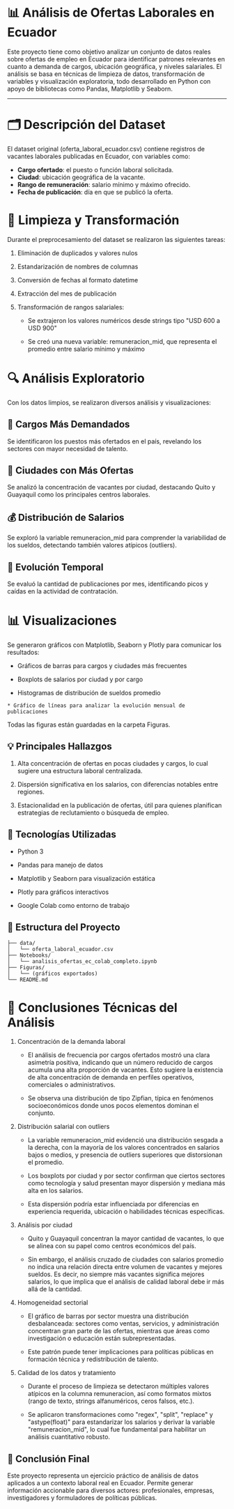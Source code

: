 # 📊 Análisis de Ofertas Laborales en Ecuador

Este proyecto tiene como objetivo analizar un conjunto de datos reales sobre ofertas de empleo en Ecuador para identificar patrones relevantes en cuanto a demanda de cargos, ubicación geográfica, y niveles salariales. El análisis se basa en técnicas de limpieza de datos, transformación de variables y visualización exploratoria, todo desarrollado en Python con apoyo de bibliotecas como Pandas, Matplotlib y Seaborn.

---

# 🗂️ Descripción del Dataset

El dataset original (oferta_laboral_ecuador.csv) contiene registros de vacantes laborales publicadas en Ecuador, con variables como:

- **Cargo ofertado**: el puesto o función laboral solicitada.  
- **Ciudad**: ubicación geográfica de la vacante.  
- **Rango de remuneración**: salario mínimo y máximo ofrecido.  
- **Fecha de publicación**: día en que se publicó la oferta.

# 🧹 Limpieza y Transformación
Durante el preprocesamiento del dataset se realizaron las siguientes tareas:

   1. Eliminación de duplicados y valores nulos

   2. Estandarización de nombres de columnas

   3. Conversión de fechas al formato datetime

   4. Extracción del mes de publicación

   5. Transformación de rangos salariales:

        * Se extrajeron los valores numéricos desde strings tipo "USD 600 a USD 900"

        * Se creó una nueva variable: remuneracion_mid, que representa el promedio entre salario mínimo y máximo

# 🔍 Análisis Exploratorio

Con los datos limpios, se realizaron diversos análisis y visualizaciones:

## 📌 Cargos Más Demandados

Se identificaron los puestos más ofertados en el país, revelando los sectores con mayor necesidad de talento.

## 🌆 Ciudades con Más Ofertas

Se analizó la concentración de vacantes por ciudad, destacando Quito y Guayaquil como los principales centros laborales.

## 💰 Distribución de Salarios

Se exploró la variable remuneracion_mid para comprender la variabilidad de los sueldos, detectando también valores atípicos (outliers).

## 📅 Evolución Temporal

Se evaluó la cantidad de publicaciones por mes, identificando picos y caídas en la actividad de contratación.

# 📊 Visualizaciones

Se generaron gráficos con Matplotlib, Seaborn y Plotly para comunicar los resultados:

   * Gráficos de barras para cargos y ciudades más frecuentes

   * Boxplots de salarios por ciudad y por cargo

   * Histogramas de distribución de sueldos promedio

    * Gráfico de líneas para analizar la evolución mensual de publicaciones

Todas las figuras están guardadas en la carpeta Figuras.

## 💡 Principales Hallazgos

  1. Alta concentración de ofertas en pocas ciudades y cargos, lo cual sugiere una estructura laboral centralizada.

  2. Dispersión significativa en los salarios, con diferencias notables entre regiones.

  3. Estacionalidad en la publicación de ofertas, útil para quienes planifican estrategias de reclutamiento o búsqueda de empleo.

## 🧰 Tecnologías Utilizadas
  - Python 3

  - Pandas para manejo de datos

  - Matplotlib y Seaborn para visualización estática

  - Plotly para gráficos interactivos

  - Google Colab como entorno de trabajo

## 📂 Estructura del Proyecto

```
├── data/
│   └── oferta_laboral_ecuador.csv
├── Notebooks/
│   └── analisis_ofertas_ec_colab_completo.ipynb
├── Figuras/
│   └── (gráficos exportados)
└── README.md
```

# 📌 Conclusiones Técnicas del Análisis

1. Concentración de la demanda laboral

    - El análisis de frecuencia por cargos ofertados mostró una clara asimetría positiva, indicando que un número reducido de cargos acumula una alta proporción de vacantes. Esto sugiere la existencia de alta concentración de demanda en perfiles operativos, comerciales o administrativos.

    - Se observa una distribución de tipo Zipfian, típica en fenómenos socioeconómicos donde unos pocos elementos dominan el conjunto.

2. Distribución salarial con outliers

    - La variable remuneracion_mid evidenció una distribución sesgada a la derecha, con la mayoría de los valores concentrados en salarios bajos o medios, y presencia de outliers superiores que distorsionan el promedio.

    - Los boxplots por ciudad y por sector confirman que ciertos sectores como tecnología y salud presentan mayor dispersión y mediana más alta en los salarios.

    - Esta dispersión podría estar influenciada por diferencias en experiencia requerida, ubicación o habilidades técnicas específicas.

3. Análisis por ciudad

      - Quito y Guayaquil concentran la mayor cantidad de vacantes, lo que se alinea con su papel como centros económicos del país.

      - Sin embargo, el análisis cruzado de ciudades con salarios promedio no indica una relación directa entre volumen de vacantes y mejores sueldos. Es decir, no siempre más vacantes significa mejores salarios, lo que implica que el análisis de calidad laboral debe ir más allá de la cantidad.

4. Homogeneidad sectorial

      - El gráfico de barras por sector muestra una distribución desbalanceada: sectores como ventas, servicios, y administración concentran gran parte de las ofertas, mientras que áreas como investigación o educación están subrepresentadas.

      - Este patrón puede tener implicaciones para políticas públicas en formación técnica y redistribución de talento.

5. Calidad de los datos y tratamiento

      - Durante el proceso de limpieza se detectaron múltiples valores atípicos en la columna remuneracion, así como formatos mixtos (rango de texto, strings alfanuméricos, ceros falsos, etc.).

      - Se aplicaron transformaciones como "regex", "split", "replace" y "astype(float)" para estandarizar los salarios y derivar la variable "remuneracion_mid", lo cual fue fundamental para habilitar un análisis cuantitativo robusto.  

## 🎯 Conclusión Final

Este proyecto representa un ejercicio práctico de análisis de datos aplicados a un contexto laboral real en Ecuador. Permite generar información accionable para diversos actores: profesionales, empresas, investigadores y formuladores de políticas públicas.